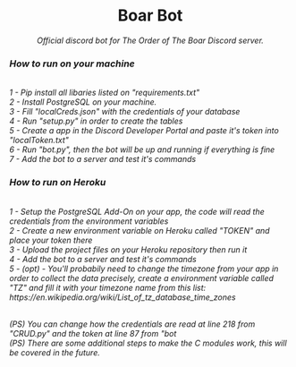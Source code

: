 <h1 align="center">Boar Bot</h1>
 
 <p align="center"><i> Official discord bot for The Order of The Boar Discord server.<br>

 
 <h3><b>How to run on your machine</b></h3>
 <br>1 - Pip install all libaries listed on "requirements.txt"
 <br>2 - Install PostgreSQL on your machine.
 <br>3 - Fill "localCreds.json" with the credentials of your database
 <br>4 - Run "setup.py" in order to create the tables
 <br>5 - Create a app in the Discord Developer Portal and paste it's token into "localToken.txt"
 <br>6 - Run "bot.py", then the bot will be up and running if everything is fine
 <br>7 - Add the bot to a server and test it's commands
 <br>
 <h3><b>How to run on Heroku</b></h3>
 <br>1 - Setup the PostgreSQL Add-On on your app, the code will read the credentials from the environment variables
 <br>2 - Create a new environment variable on Heroku called "TOKEN" and place your token there
 <br>3 - Upload the project files on your Heroku repository then run it
 <br>4 - Add the bot to a server and test it's commands
 <br>5 - (opt) - You'll probabily need to change the timezone from your app in order to collect the data precisely, create a environment variable called "TZ" and fill it with your timezone name from this list: https://en.wikipedia.org/wiki/List_of_tz_database_time_zones
 
 <p>
 <br><i>(PS) You can change how the credentials are read at line 218 from "CRUD.py" and the token at line 87 from "bot</i>
 <br><i>(PS) There are some additional steps to make the C modules work, this will be covered in the future.</i>

 </p>

